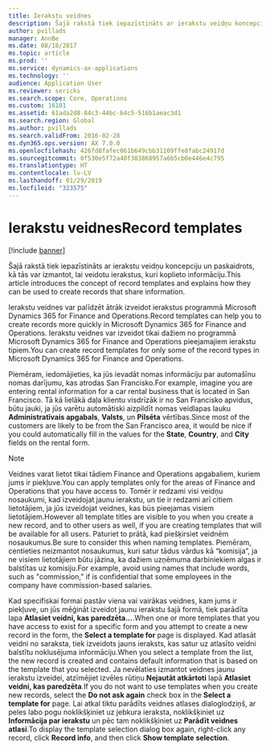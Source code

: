 ```yaml
---
title: Ierakstu veidnes
description: Šajā rakstā tiek iepazīstināts ar ierakstu veidņu koncepciju un paskaidrots, kā tās var izmantot, lai veidotu ierakstus, kuri koplieto informāciju.
author: pvillads
manager: AnnBe
ms.date: 08/18/2017
ms.topic: article
ms.prod: ''
ms.service: dynamics-ax-applications
ms.technology: ''
audience: Application User
ms.reviewer: sericks
ms.search.scope: Core, Operations
ms.custom: 16101
ms.assetid: 61ada2d8-84c3-44bc-b4c5-516b1aeac3d1
ms.search.region: Global
ms.author: pvillads
ms.search.validFrom: 2016-02-28
ms.dyn365.ops.version: AX 7.0.0
ms.openlocfilehash: 426fd8fafec061b649cbb31109ffe8fabc24917d
ms.sourcegitcommit: 0f530e5f72a40f383868957a6b5cb0e446e4c795
ms.translationtype: HT
ms.contentlocale: lv-LV
ms.lasthandoff: 01/29/2019
ms.locfileid: "323575"
---
```

# <a name="record-templates"></a><span data-ttu-id="9b939-103">Ierakstu veidnes</span><span class="sxs-lookup"><span data-stu-id="9b939-103">Record templates</span></span>

[!include [banner](../includes/banner.md)]

<span data-ttu-id="9b939-104">Šajā rakstā tiek iepazīstināts ar ierakstu veidņu koncepciju un paskaidrots, kā tās var izmantot, lai veidotu ierakstus, kuri koplieto informāciju.</span><span class="sxs-lookup"><span data-stu-id="9b939-104">This article introduces the concept of record templates and explains how they can be used to create records that share information.</span></span>

<span data-ttu-id="9b939-105">Ierakstu veidnes var palīdzēt ātrāk izveidot ierakstus programmā Microsoft Dynamics 365 for Finance and Operations.</span><span class="sxs-lookup"><span data-stu-id="9b939-105">Record templates can help you to create records more quickly in Microsoft Dynamics 365 for Finance and Operations.</span></span> <span data-ttu-id="9b939-106">Ierakstu veidnes var izveidot tikai dažiem no programmā Microsoft Dynamics 365 for Finance and Operations pieejamajiem ierakstu tipiem.</span><span class="sxs-lookup"><span data-stu-id="9b939-106">You can create record templates for only some of the record types in Microsoft Dynamics 365 for Finance and Operations.</span></span>

<span data-ttu-id="9b939-107">Piemēram, iedomājieties, ka jūs ievadāt nomas informāciju par automašīnu nomas darījumu, kas atrodas San Francisko.</span><span class="sxs-lookup"><span data-stu-id="9b939-107">For example, imagine you are entering rental information for a car rental business that is located in San Francisco.</span></span> <span data-ttu-id="9b939-108">Tā kā lielākā daļa klientu visdrīzāk ir no San Francisko apvidus, būtu jauki, ja jūs varētu automātiski aizpildīt nomas veidlapas lauku **Administratīvais apgabals**, **Valsts**, un **Pilsēta** vērtības.</span><span class="sxs-lookup"><span data-stu-id="9b939-108">Since most of the customers are likely to be from the San Francisco area, it would be nice if you could automatically fill in the values for the **State**, **Country**, and **City** fields on the rental form.</span></span>

> [!NOTE]
> <span data-ttu-id="9b939-109">Veidnes varat lietot tikai tādiem Finance and Operations apgabaliem, kuriem jums ir piekļuve.</span><span class="sxs-lookup"><span data-stu-id="9b939-109">You can apply templates only for the areas of Finance and Operations that you have access to.</span></span> <span data-ttu-id="9b939-110">Tomēr ir redzami visi veidņu nosaukumi, kad izveidojat jaunu ierakstu, un tie ir redzami arī citiem lietotājiem, ja jūs izveidojat veidnes, kas būs pieejamas visiem lietotājiem.</span><span class="sxs-lookup"><span data-stu-id="9b939-110">However all template titles are visible to you when you create a new record, and to other users as well, if you are creating templates that will be available for all users.</span></span> <span data-ttu-id="9b939-111">Paturiet to prātā, kad piešķirsiet veidnēm nosaukumus.</span><span class="sxs-lookup"><span data-stu-id="9b939-111">Be sure to consider this when naming templates.</span></span> <span data-ttu-id="9b939-112">Piemēram, centieties neizmantot nosaukumus, kuri satur tādus vārdus kā “komisija”, ja ne visiem lietotājiem būtu jāzina, ka dažiem uzņēmuma darbiniekiem algas ir balstītas uz komisiju.</span><span class="sxs-lookup"><span data-stu-id="9b939-112">For example, avoid using names that include words, such as "commission," if is confidential that some employees in the company have commission-based salaries.</span></span>

<span data-ttu-id="9b939-113">Kad specifiskai formai pastāv viena vai vairākas veidnes, kam jums ir piekļuve, un jūs mēģināt izveidot jaunu ierakstu šajā formā, tiek parādīta lapa **Atlasiet veidni, kas paredzēta...**.</span><span class="sxs-lookup"><span data-stu-id="9b939-113">When one or more templates that you have access to exist for a specific form and you attempt to create a new record in the form, the **Select a template for** page is displayed.</span></span> <span data-ttu-id="9b939-114">Kad atlasāt veidni no saraksta, tiek izveidots jauns ieraksts, kas satur uz atlasīto veidni balstītu noklusējuma informāciju.</span><span class="sxs-lookup"><span data-stu-id="9b939-114">When you select a template from the list, the new record is created and contains default information that is based on the template that you selected.</span></span> <span data-ttu-id="9b939-115">Ja nevēlaties izmantot veidnes jaunu ierakstu izveidei, atzīmējiet izvēles rūtiņu **Nejautāt atkārtoti** lapā **Atlasiet veidni, kas paredzēta**.</span><span class="sxs-lookup"><span data-stu-id="9b939-115">If you do not want to use templates when you create new records, select the **Do not ask again** check box in the **Select a template for** page.</span></span> <span data-ttu-id="9b939-116">Lai atkal tiktu parādīts veidnes atlases dialoglodziņš, ar peles labo pogu noklikšķiniet uz jebkura ieraksta, noklikšķiniet uz **Informācija par ierakstu** un pēc tam noklikšķiniet uz **Parādīt veidnes atlasi**.</span><span class="sxs-lookup"><span data-stu-id="9b939-116">To display the template selection dialog box again, right-click any record, click **Record info**, and then click **Show template selection**.</span></span>
